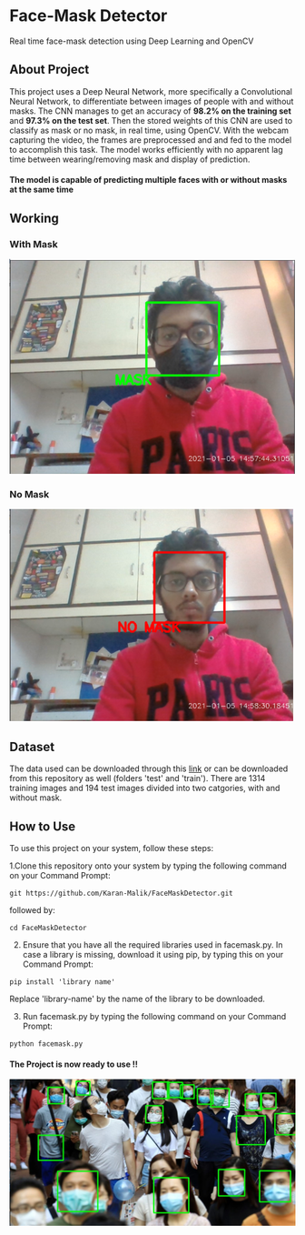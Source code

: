 # Face-Mask Detector
Real time face-mask detection using Deep Learning and OpenCV

## About Project
This project uses a Deep Neural Network, more specifically a Convolutional Neural Network, to differentiate between images of people with and without masks. The CNN manages to get 
an accuracy of **98.2% on the training set** and **97.3% on the test set**. Then the stored weights of this CNN are used to classify as mask or no mask, in real time, using OpenCV.
With the webcam capturing the video, the frames are preprocessed and and fed to the model to accomplish this task. The model works efficiently with no apparent lag time between
wearing/removing mask and display of prediction.

#### The model is capable of predicting multiple faces with or without masks at the same time

## Working 

### With Mask

![image](mask.png)

### No Mask

![image](nomask.png)




## Dataset

The data used can be downloaded through this [link](https://data-flair.training/blogs/download-face-mask-data/) or can be downloaded from this repository as well (folders 'test' and 
'train'). There are 1314 training images and 194 test images divided into two catgories, with and without mask.

## How to Use

To use this project on your system, follow these steps:

1.Clone this repository onto your system by typing the following command on your Command Prompt:

```
git https://github.com/Karan-Malik/FaceMaskDetector.git
```
followed by:

```
cd FaceMaskDetector
```

2. Ensure that you have all the required libraries used in facemask.py. In case a library is missing, download it using pip, by typing this on your Command Prompt:
```
pip install 'library name'
```
Replace 'library-name' by the name of the library to be downloaded.

3. Run facemask.py by typing the following command on your Command Prompt:
```
python facemask.py
```

#### The Project is now ready to use !!

![image](new.JPG)



